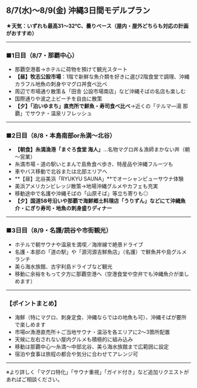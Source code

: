 ## 8/7(水)～8/9(金) 沖縄3日間モデルプラン

**★天気：いずれも最高31～32℃、曇りベース（屋内・屋外どちらも対応の計画がおすすめ）**

---

### ■1日目（8/7・那覇中心）

- 那覇空港着→ホテルに荷物を預けて観光スタート  
- **【昼】牧志公設市場**：1階で新鮮な魚介類を好きに選び2階食堂で調理、沖縄カラフル地魚の刺身やマグロ丼食べ比べ  
- 周辺で市場通り散策＆「田舎 公設市場南店」など沖縄そばの名店も楽しむ  
- 国際通りや波之上ビーチを自由に散策  
- **【夕】「泊いゆまち」直売所で鮮魚・寿司食べ比べ**→近くの「テルマ―湯 那覇」でサウナ・温泉リフレッシュ  

---

### ■2日目（8/8・本島南部or糸満～北谷）

- **【朝食】糸満漁港「まぐろ食堂 海人」**…名物マグロ丼＆漁師まかない丼（朝～営業）  
- 糸満市場・道の駅いとまんで島魚食べ歩き、特産品や沖縄フルーツも  
- 車やバス移動で北谷または北部エリアへ  
- **【昼】北谷美浜「RYUKYU SAUNA」**でオーシャンビューサウナ体験  
- 美浜アメリカンビレッジ散策→地場沖縄グルメやカフェも充実  
- 移動途中で名護や沖縄そばの「山原そば」等立ち寄りも◎  
- **【夕】国道58号沿いや那覇で海鮮郷土料理店「うりずん」などにて沖縄魚介・にぎり寿司・地魚の刺身盛りディナー**  

---

### ■3日目（8/9・名護/読谷や市街観光）

- ホテルで朝サウナや温泉を満喫／海岸線で絶景ドライブ  
- 名護・本部の「道の駅」や「源河源吉鮮魚店」（名護）で鮮魚丼や島グルメランチ  
- 美ら海水族館、古宇利島ドライブなど観光  
- 移動に余裕をもって夕方に那覇空港へ（空港食堂や空弁でも沖縄魚介が楽しめます）  

---

### 【ポイントまとめ】

- 海鮮（特にマグロ、刺身定食、沖縄ならではの地魚も可）、沖縄そばが要所で楽しめます  
- 市場or漁港直売所＋ご当地サウナ・温浴を各エリアに2～3箇所配置  
- 天候に左右されない屋内グルメも積極的に組み込み  
- 移動は那覇中心～糸満～中部北谷、美ら海水族館まで広範囲に設定  
- 宿泊や食事は旅程の都合や気分に合わせてアレンジ可  

---

※より詳しく「マグロ特化」「サウナ重視」「ガイド付き」など追加リクエストがあればご相談ください。
